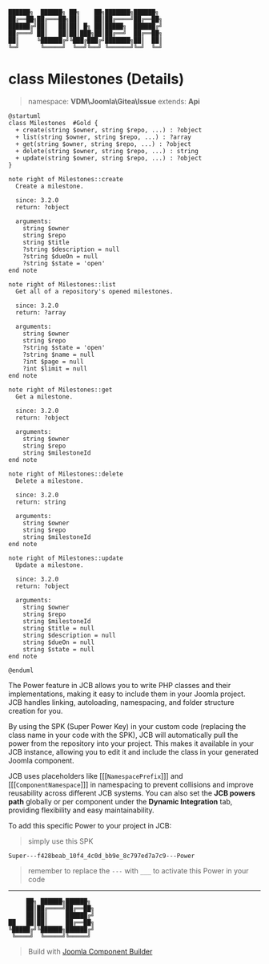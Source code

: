 ```
██████╗  ██████╗ ██╗    ██╗███████╗██████╗
██╔══██╗██╔═══██╗██║    ██║██╔════╝██╔══██╗
██████╔╝██║   ██║██║ █╗ ██║█████╗  ██████╔╝
██╔═══╝ ██║   ██║██║███╗██║██╔══╝  ██╔══██╗
██║     ╚██████╔╝╚███╔███╔╝███████╗██║  ██║
╚═╝      ╚═════╝  ╚══╝╚══╝ ╚══════╝╚═╝  ╚═╝
```
# class Milestones (Details)
> namespace: **VDM\Joomla\Gitea\Issue**
> extends: **Api**

```uml
@startuml
class Milestones  #Gold {
  + create(string $owner, string $repo, ...) : ?object
  + list(string $owner, string $repo, ...) : ?array
  + get(string $owner, string $repo, ...) : ?object
  + delete(string $owner, string $repo, ...) : string
  + update(string $owner, string $repo, ...) : ?object
}

note right of Milestones::create
  Create a milestone.

  since: 3.2.0
  return: ?object
  
  arguments:
    string $owner
    string $repo
    string $title
    ?string $description = null
    ?string $dueOn = null
    ?string $state = 'open'
end note

note right of Milestones::list
  Get all of a repository's opened milestones.

  since: 3.2.0
  return: ?array
  
  arguments:
    string $owner
    string $repo
    ?string $state = 'open'
    ?string $name = null
    ?int $page = null
    ?int $limit = null
end note

note right of Milestones::get
  Get a milestone.

  since: 3.2.0
  return: ?object
  
  arguments:
    string $owner
    string $repo
    string $milestoneId
end note

note right of Milestones::delete
  Delete a milestone.

  since: 3.2.0
  return: string
  
  arguments:
    string $owner
    string $repo
    string $milestoneId
end note

note right of Milestones::update
  Update a milestone.

  since: 3.2.0
  return: ?object
  
  arguments:
    string $owner
    string $repo
    string $milestoneId
    string $title = null
    string $description = null
    string $dueOn = null
    string $state = null
end note
 
@enduml
```

The Power feature in JCB allows you to write PHP classes and their implementations, making it easy to include them in your Joomla project. JCB handles linking, autoloading, namespacing, and folder structure creation for you.

By using the SPK (Super Power Key) in your custom code (replacing the class name in your code with the SPK), JCB will automatically pull the power from the repository into your project. This makes it available in your JCB instance, allowing you to edit it and include the class in your generated Joomla component.

JCB uses placeholders like [[[`NamespacePrefix`]]] and [[[`ComponentNamespace`]]] in namespacing to prevent collisions and improve reusability across different JCB systems. You can also set the **JCB powers path** globally or per component under the **Dynamic Integration** tab, providing flexibility and easy maintainability.

To add this specific Power to your project in JCB:

> simply use this SPK
```
Super---f428beab_10f4_4c0d_bb9e_8c797ed7a7c9---Power
```
> remember to replace the `---` with `___` to activate this Power in your code

---
```
     ██╗ ██████╗██████╗
     ██║██╔════╝██╔══██╗
     ██║██║     ██████╔╝
██   ██║██║     ██╔══██╗
╚█████╔╝╚██████╗██████╔╝
 ╚════╝  ╚═════╝╚═════╝
```
> Build with [Joomla Component Builder](https://git.vdm.dev/joomla/Component-Builder)

